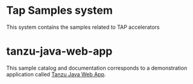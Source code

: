 # Tap Samples system

This system contains the samples related to TAP accelerators

# tanzu-java-web-app

This sample catalog and documentation corresponds to a demonstration application called [Tanzu Java Web App](https://github.com/pablete-im/tanzu-java-web-app).